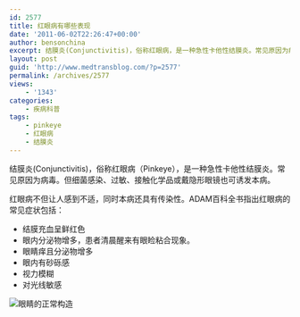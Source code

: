 ```yaml
---
id: 2577
title: 红眼病有哪些表现
date: '2011-06-02T22:26:47+00:00'
author: bensonchina
excerpt: 结膜炎(Conjunctivitis)，俗称红眼病，是一种急性卡他性结膜炎。常见原因为病毒。但细菌感染、过敏、接触化学品或戴隐形眼镜也可诱发本病。
layout: post
guid: 'http://www.medtransblog.com/?p=2577'
permalink: /archives/2577
views:
    - '1343'
categories:
    - 疾病科普
tags:
    - pinkeye
    - 红眼病
    - 结膜炎
---
```


结膜炎(Conjunctivitis)，俗称红眼病（Pinkeye），是一种急性卡他性结膜炎。常见原因为病毒。但细菌感染、过敏、接触化学品或戴隐形眼镜也可诱发本病。

红眼病不但让人感到不适，同时本病还具有传染性。ADAM百科全书指出红眼病的常见症状包括：

- 结膜充血呈鲜红色
- 眼内分泌物增多，患者清晨醒来有眼睑粘合现象。
- 眼睛痒且分泌物增多
- 眼内有砂砾感
- 视力模糊
- 对光线敏感

![](http://www.nlm.nih.gov/medlineplus/ency/images/ency/fullsize/1094.jpg "眼睛的正常构造")